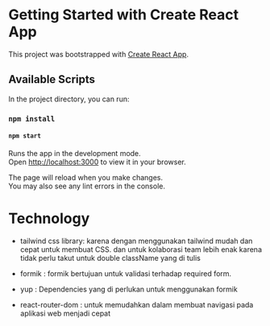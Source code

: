 # Getting Started with Create React App

This project was bootstrapped with [Create React App](https://github.com/facebook/create-react-app).

## Available Scripts

In the project directory, you can run:

### `npm install`

#### `npm start`

Runs the app in the development mode.\
Open [http://localhost:3000](http://localhost:3000) to view it in your browser.

The page will reload when you make changes.\
You may also see any lint errors in the console.


# Technology

- tailwind css library: karena dengan menggunakan tailwind mudah dan cepat untuk membuat CSS. dan untuk kolaborasi team lebih enak karena tidak perlu takut untuk double className yang di tulis

- formik : formik bertujuan untuk validasi terhadap required form.

- yup : Dependencies yang di perlukan untuk menggunakan formik

- react-router-dom : untuk memudahkan dalam membuat navigasi pada aplikasi web menjadi cepat 
